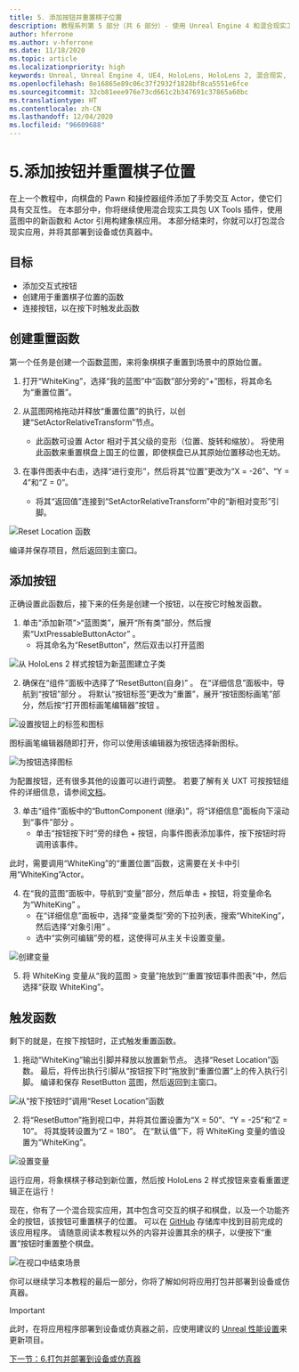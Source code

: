 ```yaml
---
title: 5. 添加按钮并重置棋子位置
description: 教程系列第 5 部分（共 6 部分）- 使用 Unreal Engine 4 和混合现实工具包 UX Tools 插件构建一款象棋应用
author: hferrone
ms.author: v-hferrone
ms.date: 11/18/2020
ms.topic: article
ms.localizationpriority: high
keywords: Unreal, Unreal Engine 4, UE4, HoloLens, HoloLens 2, 混合现实, 教程, 入门, mrtk, uxt, UX Tools, 文档, 混合现实头戴显示设备, windows 混合现实头戴显示设备, 虚拟现实头戴显示设备
ms.openlocfilehash: 8e16865e89c06c37f2932f1828bf8ca5551e6fce
ms.sourcegitcommit: 32cb81eee976e73cd661c2b347691c37865a60bc
ms.translationtype: HT
ms.contentlocale: zh-CN
ms.lasthandoff: 12/04/2020
ms.locfileid: "96609688"
---
```

# <a name="5-adding-a-button--resetting-piece-locations"></a>5.添加按钮并重置棋子位置

在上一个教程中，向棋盘的 Pawn 和操控器组件添加了手势交互 Actor，使它们具有交互性。 在本部分中，你将继续使用混合现实工具包 UX Tools 插件，使用蓝图中的新函数和 Actor 引用构建象棋应用。 本部分结束时，你就可以打包混合现实应用，并将其部署到设备或仿真器中。

## <a name="objectives"></a>目标

* 添加交互式按钮
* 创建用于重置棋子位置的函数
* 连接按钮，以在按下时触发此函数

## <a name="creating-a-reset-function"></a>创建重置函数

第一个任务是创建一个函数蓝图，来将象棋棋子重置到场景中的原始位置。

1.  打开“WhiteKing”，选择“我的蓝图”中“函数”部分旁的“+”图标，将其命名为“重置位置”。    

2.  从蓝图网格拖动并释放“重置位置”的执行，以创建“SetActorRelativeTransform”节点。 
    * 此函数可设置 Actor 相对于其父级的变形（位置、旋转和缩放）。 将使用此函数来重置棋盘上国王的位置，即使棋盘已从其原始位置移动也无妨。

3. 在事件图表中右击，选择“进行变形”，然后将其“位置”更改为“X = -26”、“Y = 4”和“Z = 0”。    
    * 将其“返回值”连接到“SetActorRelativeTransform”中的“新相对变形”引脚。  

![Reset Location 函数](images/unreal-uxt/5-function.PNG)

编译并保存项目，然后返回到主窗口。 


## <a name="adding-a-button"></a>添加按钮

正确设置此函数后，接下来的任务是创建一个按钮，以在按它时触发函数。

1.  单击“添加新项”>“蓝图类”，展开“所有类”部分，然后搜索“UxtPressableButtonActor”  。
    * 将其命名为“ResetButton”，然后双击以打开蓝图

![从 HoloLens 2 样式按钮为新蓝图建立子类](images/unreal-uxt/5-subclass.PNG)

2. 确保在“组件”面板中选择了“ResetButton(自身)” 。 在“详细信息”面板中，导航到“按钮”部分 。 将默认“按钮标签”更改为“重置”，展开“按钮图标画笔”部分，然后按“打开图标画笔编辑器”按钮  。

![设置按钮上的标签和图标](images/unreal-uxt/5-buttonconfig.PNG)

图标画笔编辑器随即打开，你可以使用该编辑器为按钮选择新图标。

![为按钮选择图标](images/unreal-uxt/5-iconbrusheditor.PNG)

为配置按钮，还有很多其他的设置可以进行调整。 若要了解有关 UXT 可按按钮组件的详细信息，请参阅[文档](https://microsoft.github.io/MixedReality-UXTools-Unreal/Docs/PressableButton.html)。

3. 单击“组件”面板中的“ButtonComponent (继承)”，将“详细信息”面板向下滚动到“事件”部分   。
    * 单击“按钮按下时”旁的绿色 + 按钮，向事件图表添加事件，按下按钮时将调用该事件。

此时，需要调用“WhiteKing”的“重置位置”函数，这需要在关卡中引用“WhiteKing”Actor。  

4.  在“我的蓝图”面板中，导航到“变量”部分，然后单击 + 按钮，将变量命名为“WhiteKing”   。
    * 在“详细信息”面板中，选择“变量类型”旁的下拉列表，搜索“WhiteKing”，然后选择“对象引用”   。
    * 选中“实例可编辑”旁的框，这使得可从主关卡设置变量。

![创建变量](images/unreal-uxt/5-var.PNG)

5.  将 WhiteKing 变量从“我的蓝图 > 变量”拖放到“‘重置’按钮事件图表”中，然后选择“获取 WhiteKing”。

## <a name="firing-the-function"></a>触发函数

剩下的就是，在按下按钮时，正式触发重置函数。

1.  拖动“WhiteKing”输出引脚并释放以放置新节点。 选择“Reset Location”函数。 最后，将传出执行引脚从“按钮按下时”拖放到“重置位置”上的传入执行引脚。 编译和保存 ResetButton 蓝图，然后返回到主窗口。

![从“按下按钮时”调用“Reset Location”函数](images/unreal-uxt/5-callresetloc.PNG)

2.  将“ResetButton”拖到视口中，并将其位置设置为“X = 50”、“Y = -25”和“Z = 10”。   将其旋转设置为“Z = 180”。 在“默认值”下，将 WhiteKing 变量的值设置为“WhiteKing”。  

![设置变量](images/unreal-uxt/5-buttonlevel.PNG)

运行应用，将象棋棋子移动到新位置，然后按 HoloLens 2 样式按钮来查看重置逻辑正在运行！

现在，你有了一个混合现实应用，其中包含可交互的棋子和棋盘，以及一个功能齐全的按钮，该按钮可重置棋子的位置。 可以在 [GitHub](https://github.com/microsoft/MixedReality-Unreal-Samples/tree/master/ChessApp) 存储库中找到目前完成的该应用程序。 请随意阅读本教程以外的内容并设置其余的棋子，以便按下“重置”按钮时重置整个棋盘。

![在视口中结束场景](images/unreal-uxt/5-endscene.PNG)

你可以继续学习本教程的最后一部分，你将了解如何将应用打包并部署到设备或仿真器。

> [!IMPORTANT]
> 此时，在将应用程序部署到设备或仿真器之前，应使用建议的 [Unreal 性能设置](../performance-recommendations-for-unreal.md)来更新项目。

[下一节：6.打包并部署到设备或仿真器](unreal-uxt-ch6.md)
